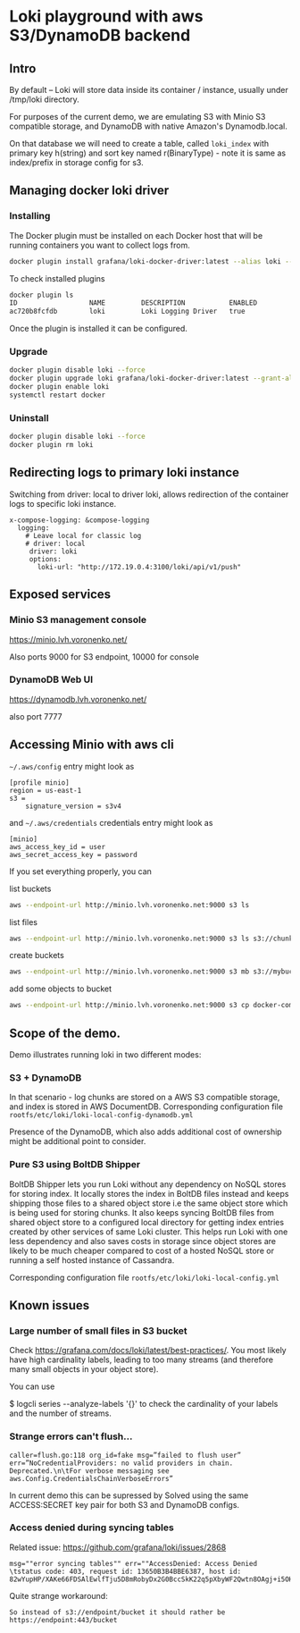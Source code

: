 # Loki playground with aws S3/DynamoDB backend

## Intro

By default – Loki will store data inside its container / instance, usually under /tmp/loki directory.

For purposes of the current demo, we are emulating S3 with Minio S3 compatible storage, and DynamoDB
with native Amazon's Dynamodb.local.

On that database we will need to create a table, called `loki_index` with primary key h(string)
and sort key named r(BinaryType) - note it is same as index/prefix in storage config for s3.

## Managing docker loki driver

### Installing
The Docker plugin must be installed on each Docker host that will be running containers you want to collect logs from.

```sh
docker plugin install grafana/loki-docker-driver:latest --alias loki --grant-all-permissions
```

To check installed plugins

```sh
docker plugin ls
ID                  NAME         DESCRIPTION           ENABLED
ac720b8fcfdb        loki         Loki Logging Driver   true
```
Once the plugin is installed it can be configured.

### Upgrade

```sh
docker plugin disable loki --force
docker plugin upgrade loki grafana/loki-docker-driver:latest --grant-all-permissions
docker plugin enable loki
systemctl restart docker
```

### Uninstall

```sh
docker plugin disable loki --force
docker plugin rm loki
```

## Redirecting logs to primary loki instance

Switching from driver: local to driver loki, allows redirection of the container logs to specific loki instance.

```
x-compose-logging: &compose-logging
  logging:
    # Leave local for classic log
    # driver: local
     driver: loki
     options:
       loki-url: "http://172.19.0.4:3100/loki/api/v1/push"
```

## Exposed services

### Minio S3 management console

https://minio.lvh.voronenko.net/

Also ports 9000 for S3 endpoint, 10000 for console

### DynamoDB Web UI

https://dynamodb.lvh.voronenko.net/

also port 7777

## Accessing Minio with aws cli

`~/.aws/config` entry might look as

```
[profile minio]
region = us-east-1
s3 =
    signature_version = s3v4
```

and `~/.aws/credentials` credentials entry might look as

```
[minio]
aws_access_key_id = user
aws_secret_access_key = password
```

If you set everything properly, you can

list buckets

```sh
aws --endpoint-url http://minio.lvh.voronenko.net:9000 s3 ls
```

list files

```sh
aws --endpoint-url http://minio.lvh.voronenko.net:9000 s3 ls s3://chunks
```

create buckets

```sh
aws --endpoint-url http://minio.lvh.voronenko.net:9000 s3 mb s3://mybucket
```

add some objects to bucket

```sh
aws --endpoint-url http://minio.lvh.voronenko.net:9000 s3 cp docker-compose.yml s3://mybucket
```

## Scope of the demo.

Demo illustrates running loki in two different modes:

### S3 + DynamoDB

In that scenario - log chunks are stored on a AWS S3 compatible storage, and index is stored in AWS DocumentDB.
Corresponding configuration file `rootfs/etc/loki/loki-local-config-dynamodb.yml`

Presence of the DynamoDB, which also adds additional cost of ownership might be additional point to consider.

### Pure S3 using BoltDB Shipper

BoltDB Shipper lets you run Loki without any dependency on NoSQL stores for storing index. It locally stores the index in BoltDB files instead and keeps shipping those files to a shared object store i.e the same object store which is being used for storing chunks. It also keeps syncing BoltDB files from shared object store to a configured local directory for getting index entries created by other services of same Loki cluster. This helps run Loki with one less dependency and also saves costs in storage since object stores are likely to be much cheaper compared to cost of a hosted NoSQL store or running a self hosted instance of Cassandra.

Corresponding configuration file `rootfs/etc/loki/loki-local-config.yml`

## Known issues

### Large number of small files in S3 bucket

Check https://grafana.com/docs/loki/latest/best-practices/. You most likely have high cardinality labels, leading to too many streams (and therefore many small objects in your object store).

You can use

$ logcli series --analyze-labels '{}'
to check the cardinality of your labels and the number of streams.


### Strange errors can't flush...

```
caller=flush.go:118 org_id=fake msg=”failed to flush user” err=”NoCredentialProviders: no valid providers in chain. Deprecated.\n\tFor verbose messaging see aws.Config.CredentialsChainVerboseErrors”
```

In current demo this can be supressed by Solved using the same ACCESS:SECRET key pair for both S3 and DynamoDB configs.


###  Access denied during syncing tables

Related issue: https://github.com/grafana/loki/issues/2868

```
msg=""error syncing tables"" err=""AccessDenied: Access Denied
\tstatus code: 403, request id: 13650B3B4BBE6387, host id: 82wYupHP/XAKe66FDSAlEwlfTju5D8mRobyDx2G0BccSkK22q5pXbyWF2Qwtn8OAgj+i5OH7br8="""
```

Quite strange workaround:

```
So instead of s3://endpoint/bucket it should rather be https://endpoint:443/bucket
```
